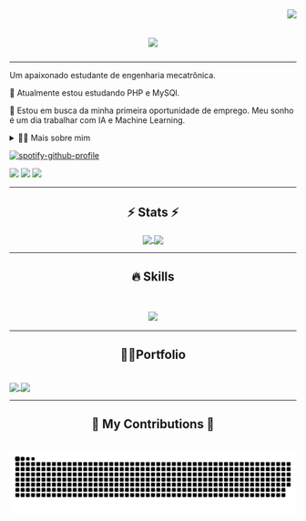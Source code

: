 <img align="right" src="https://visitor-badge.laobi.icu/badge?page_id=LopesGeovane.LopesGeovane" />

<h1 align="center">
    <img src="https://readme-typing-svg.herokuapp.com/?font=Orbitron&color=0082A6FF&size=35&center=true&vCenter=true&width=500&height=70&duration=4000&lines=Hello+World!+👋;+Eu+sou+Geovane!;" />
</h1>

<hr/>

Um apaixonado estudante de engenharia mecatrônica.

🌱 Atualmente estou estudando PHP e MySQl.

🔭 Estou em busca da minha primeira oportunidade de emprego. Meu sonho é um dia trabalhar com IA e Machine Learning.

<details>
  <summary>👨‍💻 Mais sobre mim</summary>
💬 Tenho 24 anos e atualmente moro no Brasil. Faço engenharia mecatrônica no CEFET-MG, onde continuo minha jornada em busca de conhecimento. Possuo conhecimento intermediário em inglês, com experiência em sistemas embarcados e telecomunicações, utilizando habilidades em SQL, Python, PHP, C, C++, Javascript, HTML, CSS e lógica difusa (fuzzy). Além disso, atuo na área de design, com habilidades em CorelDRAW, Photoshop e Illustrator, desenvolvendo competências essenciais como criatividade, comunicação, marketing, capacidade analítica, gestão de comunidades e mídias sociais.

⚡Toco bateria e participei de dois anos de teatro, o que contribuiu significativamente para o desenvolvimento de habilidades importantes como criatividade, comunicação, marketing, capacidade analítica, gestão de comunidades e mídias sociais. \o/
</details>

[![spotify-github-profile](https://spotify-github-profile.vercel.app/api/view?uid=g3rmanbr&cover_image=true&theme=novatorem&show_offline=false&background_color=121212&interchange=true&bar_color=53b14f&bar_color_cover=false)](https://spotify-github-profile.vercel.app/api/view?uid=g3rmanbr&redirect=true)

<div> 
  <a href="https://www.instagram.com/viniciusgeovane/" target="_blank"><img src="https://img.shields.io/badge/-Instagram-%23E4405F?style=for-the-badge&logo=instagram&logoColor=white" target="_blank"></a>
 	<a href = "mailto:geovl450al@gmail.com"><img src="https://img.shields.io/badge/Gmail-D14836?style=for-the-badge&logo=gmail&logoColor=white" target="_blank"></a>
  <a href="https://www.linkedin.com/in/geovane-lopes-3b5713242/" target="_blank"><img src="https://img.shields.io/badge/-LinkedIn-%230077B5?style=for-the-badge&logo=linkedin&logoColor=white" target="_blank"></a> 
</div>

<hr/>

<h2 align="center">⚡ Stats ⚡</h2>

<div align="center">
    <a href="https://github.com/LopesGeovane/github-readme-stats">
      <img height=170 align="center" src="https://github-readme-stats.vercel.app/api?username=LopesGeovane&show_icons=true&theme=calm_pink&include_all_commits=true&count_private=true" />
    </a>
    <a href="https://github.com/LopesGeovane/convoychat">
      <img height=170 align="center" src="https://github-readme-stats.vercel.app/api/top-langs?username=LopesGeovane&layout=compact&langs_count=8&card_width=320&show_icons=true&theme=calm_pink&include_all_commits=true&count_private=true" />
    </a>
</div>

<!-- [![GitHub Streak](https://streak-stats.demolab.com/?user=LopesGeovane)](https://git.io/streak-stats) -->

<hr/>

<h2 align="center">🔥 Skills</h2>
<br/>

<p align="center">
  <a href="https://skillicons.dev">
    <img src="https://skillicons.dev/icons?i=git,mysql,php,js,html,css,py,c,cpp" />
  </a>
</p>

<hr/>

<h2 align="center"> 🐱‍💻Portfolio </h2>
<br/>

<a href="https://github.com/LopesGeovane/github-readme-stats">
  <img align="center" src="https://github-readme-stats.vercel.app/api/pin/?username=LopesGeovane&repo=MeuPortifolio&theme=calm_pink" />
</a>
<a href="https://github.com/LopesGeovane/convoychat">
  <img align="center" src="https://github-readme-stats.vercel.app/api/pin/?username=LopesGeovane&repo=SiteProjetoBateriaWifi&theme=calm_pink" />
</a>

<hr/>

<div align="center">
  <h2>🐍 My Contributions 🐍</h2>
  <br>

  <picture>
  <source media="(prefers-color-scheme: dark)" srcset="https://raw.githubusercontent.com/LopesGeovane/LopesGeovane/output/github-contribution-grid-snake-dark.svg">
  <source media="(prefers-color-scheme: light)" srcset="https://raw.githubusercontent.com/LopesGeovane/LopesGeovane/output/github-contribution-grid-snake.svg">
  <img alt="github contribution grid snake animation" src="https://raw.githubusercontent.com/LopesGeovane/LopesGeovane/output/github-contribution-grid-snake.svg">
  </picture>
  
  <br/><br/><br/>
</div>

